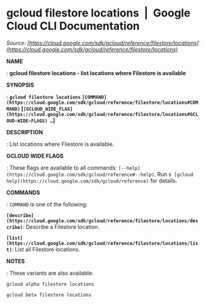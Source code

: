 # gcloud filestore locations  |  Google Cloud CLI Documentation

*Source: [https://cloud.google.com/sdk/gcloud/reference/filestore/locations](https://cloud.google.com/sdk/gcloud/reference/filestore/locations)*

**NAME**

: **gcloud filestore locations - list locations where Filestore is available**

**SYNOPSIS**

: **`gcloud filestore locations` `[COMMAND](https://cloud.google.com/sdk/gcloud/reference/filestore/locations#COMMAND)` [`[GCLOUD_WIDE_FLAG](https://cloud.google.com/sdk/gcloud/reference/filestore/locations#GCLOUD-WIDE-FLAGS) …`]**

**DESCRIPTION**

: List locations where Filestore is available.

**GCLOUD WIDE FLAGS**

: These flags are available to all commands: `[--help](https://cloud.google.com/sdk/gcloud/reference#--help)`.
Run `$ [gcloud help](https://cloud.google.com/sdk/gcloud/reference)` for details.

**COMMANDS**

: ``COMMAND`` is one of the following:

**`[describe](https://cloud.google.com/sdk/gcloud/reference/filestore/locations/describe)`**:
Describe a Filestore location.

**`[list](https://cloud.google.com/sdk/gcloud/reference/filestore/locations/list)`**:
List all Filestore locations.

**NOTES**

: These variants are also available:

```
gcloud alpha filestore locations
```

```
gcloud beta filestore locations
```